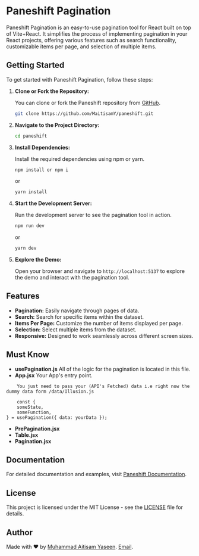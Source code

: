 # Paneshift Pagination

Paneshift Pagination is an easy-to-use pagination tool for React built on top of Vite+React. It simplifies the process of implementing pagination in your React projects, offering various features such as search functionality, customizable items per page, and selection of multiple items.

## Getting Started

To get started with Paneshift Pagination, follow these steps:

1. **Clone or Fork the Repository:**

    You can clone or fork the Paneshift repository from [GitHub](https://github.com/MaitisamY/paneshift).

    ```bash
    git clone https://github.com/MaitisamY/paneshift.git
    ```

2. **Navigate to the Project Directory:**

    ```bash
    cd paneshift
    ```

3. **Install Dependencies:**

    Install the required dependencies using npm or yarn.

    ```bash
    npm install or npm i
    ```

    or

    ```bash
    yarn install
    ```

4. **Start the Development Server:**

    Run the development server to see the pagination tool in action.

    ```bash
    npm run dev
    ```

    or

    ```bash
    yarn dev
    ```

5. **Explore the Demo:**

    Open your browser and navigate to `http://localhost:5137` to explore the demo and interact with the pagination tool.

## Features

- **Pagination:** Easily navigate through pages of data.
- **Search:** Search for specific items within the dataset.
- **Items Per Page:** Customize the number of items displayed per page.
- **Selection:** Select multiple items from the dataset.
- **Responsive:** Designed to work seamlessly across different screen sizes.

## Must Know

- **usePagination.js** All of the logic for the pagination is located in this file.
- **App.jsx** Your App's entry point. 
```
    You just need to pass your (API's Fetched) data i.e right now the dummy data form /data/Illusion.js

    const {
    someState,
    someFunction,
} = usePagination({ data: yourData });
```
- **PrePagination.jsx**
- **Table.jsx**
- **Pagination.jsx**

## Documentation

For detailed documentation and examples, visit [Paneshift Documentation](https://muhammad-aitisam.gitbook.io/paneshift/).

## License

This project is licensed under the MIT License - see the [LICENSE](LICENSE) file for details.

## Author

Made with ❤️ by [Muhammad Aitisam Yaseen](https://github.com/MaitisamY).
[Email](m.aitisamyaseen@gmail.com).